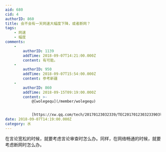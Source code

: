 ```yaml
---
aid: 680
cid: 4
authorID: 860
title: 会不会有一天网速大幅度下降，或者断网？
tags:
    - 网速
    - 幅度
comments:
    -
        authorID: 1139
        addTime: 2018-09-07T14:21:00.000Z
        content: 有可能。
    -
        authorID: 950
        addTime: 2018-09-07T15:54:00.000Z
        content: 参考新疆
    -
        authorID: 860
        addTime: 2018-09-15T09:19:00.000Z
        content: >-
            @[wolegequ](/member/wolegequ)


            [https://xw.qq.com/tech/20170123032339/TEC2017012303233903可啪](https://xw.qq.com/tech/20170123032339/TEC2017012303233903可啪)
date: 2018-09-07T14:19:00.000Z
category: 水
---
```


在言论宽松的时候，就要考虑言论审查时怎么办。同样，在网络畅通的时候，就要考虑断网时怎么办。
